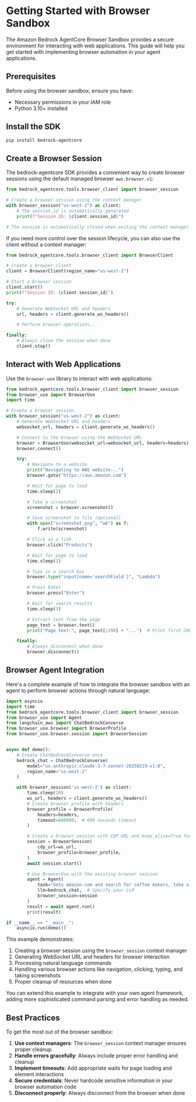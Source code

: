 # Getting Started with Browser Sandbox

The Amazon Bedrock AgentCore Browser Sandbox provides a secure environment for interacting with web applications. This guide will help you get started with implementing browser automation in your agent applications.

## Prerequisites

Before using the browser sandbox, ensure you have:

- Necessary permissions in your IAM role
- Python 3.10+ installed

## Install the SDK

```bash
pip install bedrock-agentcore
```

## Create a Browser Session

The bedrock-agentcore SDK provides a convenient way to create browser sessions using the default managed browser `aws.browser.v1`:

```python
from bedrock_agentcore.tools.browser_client import browser_session

# Create a browser session using the context manager
with browser_session("us-west-2") as client:
    # The session_id is automatically generated
    print(f"Session ID: {client.session_id}")

# The session is automatically closed when exiting the context manager
```

If you need more control over the session lifecycle, you can also use the client without a context manager:

```python
from bedrock_agentcore.tools.browser_client import BrowserClient

# Create a browser client
client = BrowserClient(region_name="us-west-2")

# Start a browser session
client.start()
print(f"Session ID: {client.session_id}")

try:
    # Generate WebSocket URL and headers
    url, headers = client.generate_ws_headers()

    # Perform browser operations...

finally:
    # Always close the session when done
    client.stop()
```

## Interact with Web Applications

Use the `browser-use` library to interact with web applications:

```python
from bedrock_agentcore.tools.browser_client import browser_session
from browser_use import BrowserUse
import time

# Create a browser session
with browser_session("us-west-2") as client:
    # Generate WebSocket URL and headers
    websocket_url, headers = client.generate_ws_headers()

    # Connect to the browser using the WebSocket URL
    browser = BrowserUse(websocket_url=websocket_url, headers=headers)
    browser.connect()

    try:
        # Navigate to a website
        print("Navigating to AWS website...")
        browser.goto("https://aws.amazon.com")

        # Wait for page to load
        time.sleep(2)

        # Take a screenshot
        screenshot = browser.screenshot()

        # Save screenshot to file (optional)
        with open("screenshot.png", "wb") as f:
            f.write(screenshot)

        # Click on a link
        browser.click("Products")

        # Wait for page to load
        time.sleep(2)

        # Type in a search box
        browser.type("input[name='searchField']", "Lambda")

        # Press Enter
        browser.press("Enter")

        # Wait for search results
        time.sleep(3)

        # Extract text from the page
        page_text = browser.text()
        print("Page text:", page_text[:200] + "...")  # Print first 200 characters

    finally:
        # Always disconnect when done
        browser.disconnect()
```

## Browser Agent Integration

Here's a complete example of how to integrate the browser sandbox with an agent to perform browser actions through natural language:

```python
import asyncio
import time
from bedrock_agentcore.tools.browser_client import browser_session
from browser_use import Agent
from langchain_aws import ChatBedrockConverse
from browser_use.browser import BrowserProfile
from browser_use.browser.session import BrowserSession


async def demo():
    # Create ChatBedrockConverse once
    bedrock_chat = ChatBedrockConverse(
        model="us.anthropic.claude-3-7-sonnet-20250219-v1:0",
        region_name="us-west-2"
    )

    with browser_session('us-west-2') as client:
        time.sleep(20)
        ws_url, headers = client.generate_ws_headers()
        # Create browser profile with headers
        browser_profile = BrowserProfile(
            headers=headers,
            timeout=600000,  # 600 seconds timeout
        )

        # Create a browser session with CDP URL and keep_alive=True for persistence
        session = BrowserSession(
            cdp_url=ws_url,
            browser_profile=browser_profile,
        )
        await session.start()

        # Use BrowserUse with the existing browser session
        agent = Agent(
            task="Goto amazon.com and search for coffee makers, take a screenshot and store it in the current directory",
            llm=bedrock_chat,  # Specify your LLM
            browser_session=session
        )
        result = await agent.run()
        print(result)

if __name__ == "__main__":
    asyncio.run(demo())
```

This example demonstrates:

1. Creating a browser session using the `browser_session` context manager
2. Generating WebSocket URL and headers for browser interaction
3. Processing natural language commands
4. Handling various browser actions like navigation, clicking, typing, and taking screenshots
5. Proper cleanup of resources when done

You can extend this example to integrate with your own agent framework, adding more sophisticated command parsing and error handling as needed.

## Best Practices

To get the most out of the browser sandbox:

1. **Use context managers**: The `browser_session` context manager ensures proper cleanup
2. **Handle errors gracefully**: Always include proper error handling and cleanup
3. **Implement timeouts**: Add appropriate waits for page loading and element interactions
4. **Secure credentials**: Never hardcode sensitive information in your browser automation code
5. **Disconnect properly**: Always disconnect from the browser when done
